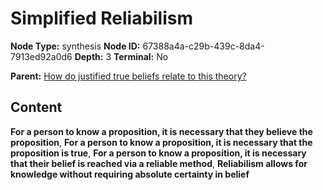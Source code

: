 # Simplified Reliabilism

**Node Type:** synthesis
**Node ID:** 67388a4a-c29b-439c-8da4-7913ed92a0d6
**Depth:** 3
**Terminal:** No

**Parent:** [How do justified true beliefs relate to this theory?](how-do-justified-true-beliefs-relate-to-this-theory.md)

## Content

**For a person to know a proposition, it is necessary that they believe the proposition**, **For a person to know a proposition, it is necessary that the proposition is true**, **For a person to know a proposition, it is necessary that their belief is reached via a reliable method**, **Reliabilism allows for knowledge without requiring absolute certainty in belief**
